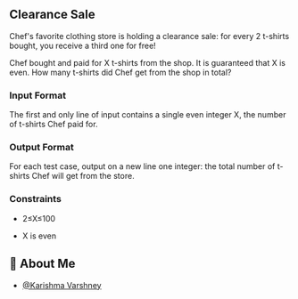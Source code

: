 ## Clearance Sale
Chef's favorite clothing store is holding a clearance sale: for every 
2 t-shirts bought, you receive a third one for free!

Chef bought and paid for 
X t-shirts from the shop. It is guaranteed that 
X is even.
How many t-shirts did Chef get from the shop in total?

### Input Format
The first and only line of input contains a single even integer 
X, the number of t-shirts Chef paid for.
### Output Format
For each test case, output on a new line one integer: the total number of t-shirts Chef will get from the store.

### Constraints
- 2≤X≤100

- X is even

## 🚀 About Me

- [@Karishma Varshney](https://github.com/Karishma-Varshney)

